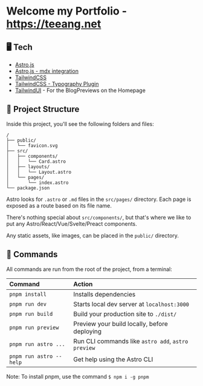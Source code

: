 # Welcome my Portfolio - https://teeang.net

## 🖥️ Tech

- [Astro.js](https://astro.build/)
- [Astro.js - mdx integration](https://docs.astro.build/en/guides/integrations-guide/mdx/)
- [TailwindCSS](https://tailwindcss.com/)
- [TailwindCSS - Typography Plugin](https://tailwindcss.com/docs/typography-plugin)
- [TailwindUI](https://tailwindcss.com/docs/typography-plugin) - For the BlogPreviews on the Homepage

## 🚀 Project Structure

Inside this project, you'll see the following folders and files:

```
/
├── public/
│   └── favicon.svg
├── src/
│   ├── components/
│   │   └── Card.astro
│   ├── layouts/
│   │   └── Layout.astro
│   └── pages/
│       └── index.astro
└── package.json
```

Astro looks for `.astro` or `.md` files in the `src/pages/` directory. Each page is exposed as a route based on its file name.

There's nothing special about `src/components/`, but that's where we like to put any Astro/React/Vue/Svelte/Preact components.

Any static assets, like images, can be placed in the `public/` directory.

## 🧞 Commands

All commands are run from the root of the project, from a terminal:

| Command                 | Action                                             |
| :---------------------- | :------------------------------------------------- |
| `pnpm install`          | Installs dependencies                              |
| `pnpm run dev`          | Starts local dev server at `localhost:3000`        |
| `pnpm run build`        | Build your production site to `./dist/`            |
| `pnpm run preview`      | Preview your build locally, before deploying       |
| `pnpm run astro ...`    | Run CLI commands like `astro add`, `astro preview` |
| `pnpm run astro --help` | Get help using the Astro CLI                       |

Note: To install pnpm, use the command `$ npm i -g pnpm`

